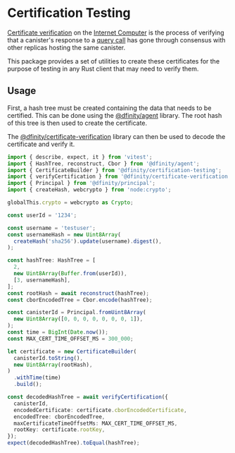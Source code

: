 # Certification Testing

[Certificate verification](https://internetcomputer.org/docs/current/references/ic-interface-spec#canister-signatures) on the [Internet Computer](https://dfinity.org) is the process of verifying that a canister's response to a [query call](https://internetcomputer.org/docs/current/references/ic-interface-spec#http-query) has gone through consensus with other replicas hosting the same canister.

This package provides a set of utilities to create these certificates for the purpose of testing in any Rust client that may need to verify them.

## Usage

First, a hash tree must be created containing the data that needs to be certified. This can be done using the [@dfinity/agent](https://www.npmjs.com/package/@dfinity/agent) library. The root hash of this tree is then used to create the certificate.

The [@dfinity/certificate-verification](https://www.npmjs.com/package/@dfinity/certificate-verification) library can then be used to decode the certificate and verify it.

```typescript
import { describe, expect, it } from 'vitest';
import { HashTree, reconstruct, Cbor } from '@dfinity/agent';
import { CertificateBuilder } from '@dfinity/certification-testing';
import { verifyCertification } from '@dfinity/certificate-verification';
import { Principal } from '@dfinity/principal';
import { createHash, webcrypto } from 'node:crypto';

globalThis.crypto = webcrypto as Crypto;

const userId = '1234';

const username = 'testuser';
const usernameHash = new Uint8Array(
  createHash('sha256').update(username).digest(),
);

const hashTree: HashTree = [
  2,
  new Uint8Array(Buffer.from(userId)),
  [3, usernameHash],
];
const rootHash = await reconstruct(hashTree);
const cborEncodedTree = Cbor.encode(hashTree);

const canisterId = Principal.fromUint8Array(
  new Uint8Array([0, 0, 0, 0, 0, 0, 0, 1]),
);
const time = BigInt(Date.now());
const MAX_CERT_TIME_OFFSET_MS = 300_000;

let certificate = new CertificateBuilder(
  canisterId.toString(),
  new Uint8Array(rootHash),
)
  .withTime(time)
  .build();

const decodedHashTree = await verifyCertification({
  canisterId,
  encodedCertificate: certificate.cborEncodedCertificate,
  encodedTree: cborEncodedTree,
  maxCertificateTimeOffsetMs: MAX_CERT_TIME_OFFSET_MS,
  rootKey: certificate.rootKey,
});
expect(decodedHashTree).toEqual(hashTree);
```
